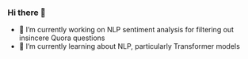 ### Hi there 👋
- 🔭 I’m currently working on NLP sentiment analysis for filtering out insincere Quora questions
- 🌱 I’m currently learning about NLP, particularly Transformer models
<!--
**LLeon360/LLeon360** is a ✨ _special_ ✨ repository because its `README.md` (this file) appears on your GitHub profile.

Here are some ideas to get you started:

- 🔭 I’m currently working on ...
- 🌱 I’m currently learning ...
- 👯 I’m looking to collaborate on ...
- 🤔 I’m looking for help with ...
- 💬 Ask me about ...
- 📫 How to reach me: ...
- 😄 Pronouns: ...
- ⚡ Fun fact: ...
-->
